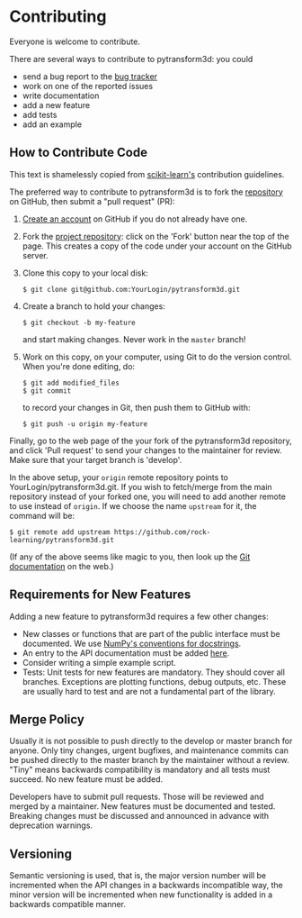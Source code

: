 # Contributing

Everyone is welcome to contribute.

There are several ways to contribute to pytransform3d: you could

* send a bug report to the
  [bug tracker](http://github.com/rock-learning/pytransform3d/issues)
* work on one of the reported issues
* write documentation
* add a new feature
* add tests
* add an example

## How to Contribute Code

This text is shamelessly copied from
[scikit-learn's](https://scikit-learn.org/stable/developers/contributing.html)
contribution guidelines.

The preferred way to contribute to pytransform3d is to fork the
[repository](http://github.com/rock-learning/pytransform3d/) on GitHub,
then submit a "pull request" (PR):

1. [Create an account](https://github.com/signup/free) on
   GitHub if you do not already have one.

2. Fork the [project repository](http://github.com/rock-learning/pytransform3d):
   click on the 'Fork' button near the top of the page. This creates a copy of
   the code under your account on the GitHub server.

3. Clone this copy to your local disk:

       $ git clone git@github.com:YourLogin/pytransform3d.git

4. Create a branch to hold your changes:

       $ git checkout -b my-feature

   and start making changes. Never work in the `master` branch!

5. Work on this copy, on your computer, using Git to do the version
   control. When you're done editing, do:

       $ git add modified_files
       $ git commit

   to record your changes in Git, then push them to GitHub with:

       $ git push -u origin my-feature

Finally, go to the web page of the your fork of the pytransform3d repository,
and click 'Pull request' to send your changes to the maintainer for review.
Make sure that your target branch is 'develop'.

In the above setup, your `origin` remote repository points to
YourLogin/pytransform3d.git. If you wish to fetch/merge from the main
repository instead of your forked one, you will need to add another remote
to use instead of `origin`. If we choose the name `upstream` for it, the
command will be:

    $ git remote add upstream https://github.com/rock-learning/pytransform3d.git

(If any of the above seems like magic to you, then look up the
[Git documentation](http://git-scm.com/documentation) on the web.)

## Requirements for New Features

Adding a new feature to pytransform3d requires a few other changes:

* New classes or functions that are part of the public interface must be
  documented. We use [NumPy's conventions for docstrings](https://github.com/numpy/numpy/blob/master/doc/HOWTO_DOCUMENT.rst.txt).
* An entry to the API documentation must be added [here](https://rock-learning.github.io/pytransform3d/api.html).
* Consider writing a simple example script.
* Tests: Unit tests for new features are mandatory. They should cover all
  branches. Exceptions are plotting functions, debug outputs, etc. These
  are usually hard to test and are not a fundamental part of the library.

## Merge Policy

Usually it is not possible to push directly to the develop or master branch for
anyone. Only tiny changes, urgent bugfixes, and maintenance commits can be
pushed directly to the master branch by the maintainer without a review.
"Tiny" means backwards compatibility is mandatory and all tests must succeed.
No new feature must be added.

Developers have to submit pull requests. Those will be reviewed and merged by
a maintainer. New features must be documented and tested. Breaking changes must
be discussed and announced in advance with deprecation warnings.

## Versioning

Semantic versioning is used, that is, the major version number will be
incremented when the API changes in a backwards incompatible way, the
minor version will be incremented when new functionality is added in a
backwards compatible manner.
